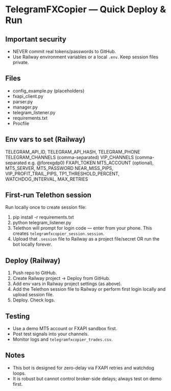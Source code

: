 # TelegramFXCopier — Quick Deploy & Run

## Important security
- NEVER commit real tokens/passwords to GitHub.
- Use Railway environment variables or a local `.env`. Keep session files private.

## Files
- config_example.py (placeholders)
- fxapi_client.py
- parser.py
- manager.py
- telegram_listener.py
- requirements.txt
- Procfile

## Env vars to set (Railway)
TELEGRAM_API_ID, TELEGRAM_API_HASH, TELEGRAM_PHONE
TELEGRAM_CHANNELS (comma-separated)
VIP_CHANNELS (comma-separated e.g. @forexgdp0)
FXAPI_TOKEN
MT5_ACCOUNT (optional), MT5_SERVER, MT5_PASSWORD
NEAR_MISS_PIPS, VIP_PROFIT_TRAIL_PIPS, TP1_THRESHOLD_PERCENT, WATCHDOG_INTERVAL, MAX_RETRIES

## First-run Telethon session
Run locally once to create session file:
1. pip install -r requirements.txt
2. python telegram_listener.py
3. Telethon will prompt for login code — enter from your phone. This creates `telegramfxcopier_session.session`.
4. Upload that `.session` file to Railway as a project file/secret OR run the bot locally forever.

## Deploy (Railway)
1. Push repo to GitHub.
2. Create Railway project -> Deploy from GitHub.
3. Add env vars in Railway project settings (as above).
4. Add the Telethon session file to Railway or perform first login locally and upload session file.
5. Deploy. Check logs.

## Testing
- Use a demo MT5 account or FXAPI sandbox first.
- Post test signals into your channels.
- Monitor logs and `telegramfxcopier_trades.csv`.
## Notes
- This bot is designed for zero-delay via FXAPI retries and watchdog loops.
- It is robust but cannot control broker-side delays; always test on demo first.

